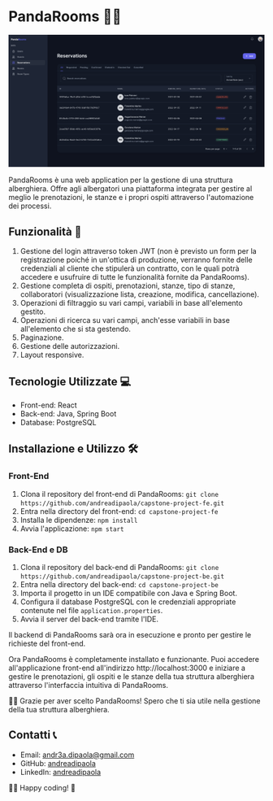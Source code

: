 # PandaRooms 🐼🏨

![Banner di PandaRooms](public/assets/project-banners/reservations.png)

PandaRooms è una web application per la gestione di una struttura alberghiera. Offre agli albergatori una piattaforma integrata per gestire al meglio le prenotazioni, le stanze e i propri ospiti attraverso l'automazione dei processi.

## Funzionalità 🚀

1. Gestione del login attraverso token JWT (non è previsto un form per la registrazione poiché in un'ottica di produzione, verranno fornite delle credenziali al cliente che stipulerà un contratto, con le quali potrà accedere e usufruire di tutte le funzionalità fornite da PandaRooms).
2. Gestione completa di ospiti, prenotazioni, stanze, tipo di stanze, collaboratori (visualizzazione lista, creazione, modifica, cancellazione).
3. Operazioni di filtraggio su vari campi, variabili in base all'elemento gestito.
4. Operazioni di ricerca su vari campi, anch'esse variabili in base all'elemento che si sta gestendo.
5. Paginazione.
6. Gestione delle autorizzazioni.
7. Layout responsive.

## Tecnologie Utilizzate 💻

- Front-end: React
- Back-end: Java, Spring Boot
- Database: PostgreSQL

## Installazione e Utilizzo 🛠️

### Front-End

1. Clona il repository del front-end di PandaRooms: ```git clone https://github.com/andreadipaola/capstone-project-fe.git```
2. Entra nella directory del front-end: ```cd capstone-project-fe```
3. Installa le dipendenze: ```npm install```
4. Avvia l'applicazione: ```npm start```

### Back-End e DB

1. Clona il repository del back-end di PandaRooms: ```git clone https://github.com/andreadipaola/capstone-project-be.git```
2. Entra nella directory del back-end: ```cd capstone-project-be```
3. Importa il progetto in un IDE compatibile con Java e Spring Boot.
4. Configura il database PostgreSQL con le credenziali appropriate contenute nel file `application.properties`.
5. Avvia il server del back-end tramite l'IDE.

Il backend di PandaRooms sarà ora in esecuzione e pronto per gestire le richieste del front-end.

Ora PandaRooms è completamente installato e funzionante. Puoi accedere all'applicazione front-end all'indirizzo http://localhost:3000 e iniziare a gestire le prenotazioni, gli ospiti e le stanze della tua struttura alberghiera attraverso l'interfaccia intuitiva di PandaRooms.

🚀🐼 Grazie per aver scelto PandaRooms! Spero che ti sia utile nella gestione della tua struttura alberghiera.

## Contatti 📞

- Email: andr3a.dipaola@gmail.com
- GitHub: [andreadipaola](https://github.com/andreadipaola)
- LinkedIn: [andreadipaola](https://www.linkedin.com/in/andreadipaola/)

🐼🏨 Happy coding! 🚀
